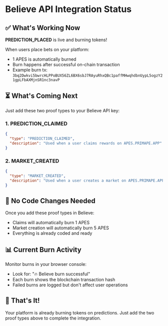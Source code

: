 # Believe API Integration Status

## ✅ What's Working Now

**PREDICTION_PLACED** is live and burning tokens!

When users place bets on your platform:
- 1 APES is automatically burned
- Burn happens after successful on-chain transaction
- Example burn tx: `3bq2Dwkvi5bwrcHLPPoBUX56ZL6BX6sbJ7RAyuRhxQBc1paffMHwqhdbnUypL5ogzY21gpLFbAXMjnSR1nc3navP`

## ⏳ What's Coming Next

Just add these two proof types to your Believe API key:

### 1. PREDICTION_CLAIMED
```json
{
  "type": "PREDICTION_CLAIMED",
  "description": "Used when a user claims rewards on APES.PRIMAPE.APP"
}
```

### 2. MARKET_CREATED
```json
{
  "type": "MARKET_CREATED",
  "description": "Used when a user creates a market on APES.PRIMAPE.APP"
}
```

## 🎯 No Code Changes Needed

Once you add these proof types in Believe:
- Claims will automatically burn 1 APES
- Market creation will automatically burn 5 APES
- Everything is already coded and ready

## 📊 Current Burn Activity

Monitor burns in your browser console:
- Look for: "🔥 Believe burn successful"
- Each burn shows the blockchain transaction hash
- Failed burns are logged but don't affect user operations

## 🚀 That's It!

Your platform is already burning tokens on predictions. Just add the two proof types above to complete the integration. 